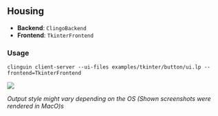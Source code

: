 ## Housing

- **Backend**:   `ClingoBackend`
- **Frontend**:   `TkinterFrontend`

### Usage

```
clinguin client-server --ui-files examples/tkinter/button/ui.lp --frontend=TkinterFrontend
```

![](out.png)

*Output style might vary depending on the OS (Shown screenshots were rendered in MacO)s*



